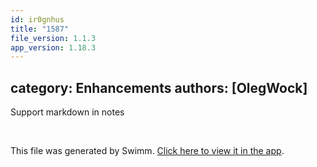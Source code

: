 ```yaml
---
id: ir0gnhus
title: "1587"
file_version: 1.1.3
app_version: 1.18.3
---
```


## category: Enhancements authors: \[OlegWock\]

Support markdown in notes

<br/>

This file was generated by Swimm. [Click here to view it in the app](https://app.swimm.io/repos/Z2l0aHViJTNBJTNBYWN0dWFsJTNBJTNBc2FuanBhcmVlaw==/docs/ir0gnhus).

